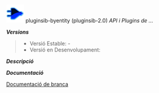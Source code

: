 ![Logo](https://github.com/GovernIB/maven/raw/binaris/pluginsib/projectinfo_Attachments/icon.jpg) pluginsib-byentity  (pluginsib-2.0)
*API i Plugins de ...*

 ***Versions***
> - Versió Estable: -
> - Versió en Desenvolupament: 

 ***Descripció***


 ***Documentació***

 [Documentació de branca](../../tree/pluginsib-byentity-2.0/README.md#documentaci%C3%B3)
